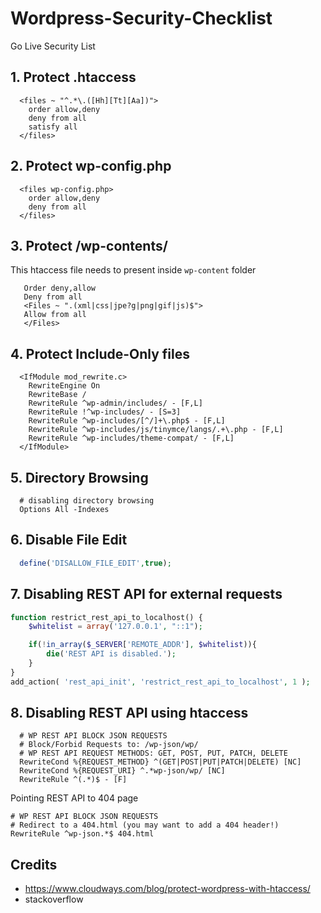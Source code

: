 # Wordpress-Security-Checklist

Go Live Security List

## 1. Protect .htaccess

```htaccess
  <files ~ "^.*\.([Hh][Tt][Aa])">
    order allow,deny
    deny from all
    satisfy all
  </files>
```

## 2. Protect wp-config.php

```htaccess
  <files wp-config.php>
    order allow,deny
    deny from all
  </files>
```

## 3. Protect /wp-contents/

This htaccess file needs to present inside `wp-content` folder

```apacheconf
   Order deny,allow
   Deny from all
   <Files ~ ".(xml|css|jpe?g|png|gif|js)$">
   Allow from all
   </Files>
```

## 4. Protect Include-Only files

```apacheconf
  <IfModule mod_rewrite.c>
    RewriteEngine On
    RewriteBase /
    RewriteRule ^wp-admin/includes/ - [F,L]
    RewriteRule !^wp-includes/ - [S=3]
    RewriteRule ^wp-includes/[^/]+\.php$ - [F,L]
    RewriteRule ^wp-includes/js/tinymce/langs/.+\.php - [F,L]
    RewriteRule ^wp-includes/theme-compat/ - [F,L]
  </IfModule>
```

## 5. Directory Browsing

```apacheconf
  # disabling directory browsing
  Options All -Indexes
```

## 6. Disable File Edit

```php
  define('DISALLOW_FILE_EDIT',true);
```

## 7. Disabling REST API for external requests

```php
function restrict_rest_api_to_localhost() {
    $whitelist = array('127.0.0.1', "::1");

    if(!in_array($_SERVER['REMOTE_ADDR'], $whitelist)){
        die('REST API is disabled.');
    }
}
add_action( 'rest_api_init', 'restrict_rest_api_to_localhost', 1 );
```

## 8. Disabling REST API using htaccess

```apacheconf
  # WP REST API BLOCK JSON REQUESTS
  # Block/Forbid Requests to: /wp-json/wp/
  # WP REST API REQUEST METHODS: GET, POST, PUT, PATCH, DELETE
  RewriteCond %{REQUEST_METHOD} ^(GET|POST|PUT|PATCH|DELETE) [NC]
  RewriteCond %{REQUEST_URI} ^.*wp-json/wp/ [NC]
  RewriteRule ^(.*)$ - [F]
```

Pointing REST API to 404 page

```apacheconf
# WP REST API BLOCK JSON REQUESTS 
# Redirect to a 404.html (you may want to add a 404 header!) 
RewriteRule ^wp-json.*$ 404.html
```

## Credits

- https://www.cloudways.com/blog/protect-wordpress-with-htaccess/
- stackoverflow
